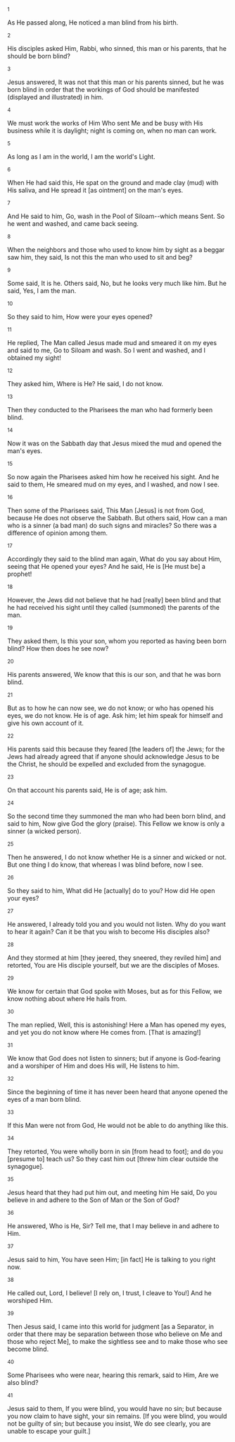 <sup>1</sup> 

As He passed along, He noticed a man blind from his birth. 

<sup>2</sup> 

His disciples asked Him, Rabbi, who sinned, this man or his parents, that he should be born blind? 

<sup>3</sup> 

Jesus answered, It was not that this man or his parents sinned, but he was born blind in order that the workings of God should be manifested (displayed and illustrated) in him. 

<sup>4</sup> 

We must work the works of Him Who sent Me and be busy with His business while it is daylight; night is coming on, when no man can work. 

<sup>5</sup> 

As long as I am in the world, I am the world's Light. 

<sup>6</sup> 

When He had said this, He spat on the ground and made clay (mud) with His saliva, and He spread it [as ointment] on the man's eyes. 

<sup>7</sup> 

And He said to him, Go, wash in the Pool of Siloam--which means Sent. So he went and washed, and came back seeing. 

<sup>8</sup> 

When the neighbors and those who used to know him by sight as a beggar saw him, they said, Is not this the man who used to sit and beg? 

<sup>9</sup> 

Some said, It is he. Others said, No, but he looks very much like him. But he said, Yes, I am the man. 

<sup>10</sup> 

So they said to him, How were your eyes opened? 

<sup>11</sup> 

He replied, The Man called Jesus made mud and smeared it on my eyes and said to me, Go to Siloam and wash. So I went and washed, and I obtained my sight! 

<sup>12</sup> 

They asked him, Where is He? He said, I do not know. 

<sup>13</sup> 

Then they conducted to the Pharisees the man who had formerly been blind. 

<sup>14</sup> 

Now it was on the Sabbath day that Jesus mixed the mud and opened the man's eyes. 

<sup>15</sup> 

So now again the Pharisees asked him how he received his sight. And he said to them, He smeared mud on my eyes, and I washed, and now I see. 

<sup>16</sup> 

Then some of the Pharisees said, This Man [Jesus] is not from God, because He does not observe the Sabbath. But others said, How can a man who is a sinner (a bad man) do such signs and miracles? So there was a difference of opinion among them. 

<sup>17</sup> 

Accordingly they said to the blind man again, What do you say about Him, seeing that He opened your eyes? And he said, He is [He must be] a prophet! 

<sup>18</sup> 

However, the Jews did not believe that he had [really] been blind and that he had received his sight until they called (summoned) the parents of the man. 

<sup>19</sup> 

They asked them, Is this your son, whom you reported as having been born blind? How then does he see now? 

<sup>20</sup> 

His parents answered, We know that this is our son, and that he was born blind. 

<sup>21</sup> 

But as to how he can now see, we do not know; or who has opened his eyes, we do not know. He is of age. Ask him; let him speak for himself and give his own account of it. 

<sup>22</sup> 

His parents said this because they feared [the leaders of] the Jews; for the Jews had already agreed that if anyone should acknowledge Jesus to be the Christ, he should be expelled and excluded from the synagogue. 

<sup>23</sup> 

On that account his parents said, He is of age; ask him. 

<sup>24</sup> 

So the second time they summoned the man who had been born blind, and said to him, Now give God the glory (praise). This Fellow we know is only a sinner (a wicked person). 

<sup>25</sup> 

Then he answered, I do not know whether He is a sinner and wicked or not. But one thing I do know, that whereas I was blind before, now I see. 

<sup>26</sup> 

So they said to him, What did He [actually] do to you? How did He open your eyes? 

<sup>27</sup> 

He answered, I already told you and you would not listen. Why do you want to hear it again? Can it be that you wish to become His disciples also? 

<sup>28</sup> 

And they stormed at him [they jeered, they sneered, they reviled him] and retorted, You are His disciple yourself, but we are the disciples of Moses. 

<sup>29</sup> 

We know for certain that God spoke with Moses, but as for this Fellow, we know nothing about where He hails from. 

<sup>30</sup> 

The man replied, Well, this is astonishing! Here a Man has opened my eyes, and yet you do not know where He comes from. [That is amazing!] 

<sup>31</sup> 

We know that God does not listen to sinners; but if anyone is God-fearing and a worshiper of Him and does His will, He listens to him. 

<sup>32</sup> 

Since the beginning of time it has never been heard that anyone opened the eyes of a man born blind. 

<sup>33</sup> 

If this Man were not from God, He would not be able to do anything like this. 

<sup>34</sup> 

They retorted, You were wholly born in sin [from head to foot]; and do you [presume to] teach us? So they cast him out [threw him clear outside the synagogue]. 

<sup>35</sup> 

Jesus heard that they had put him out, and meeting him He said, Do you believe in and adhere to the Son of Man or the Son of God? 

<sup>36</sup> 

He answered, Who is He, Sir? Tell me, that I may believe in and adhere to Him. 

<sup>37</sup> 

Jesus said to him, You have seen Him; [in fact] He is talking to you right now. 

<sup>38</sup> 

He called out, Lord, I believe! [I rely on, I trust, I cleave to You!] And he worshiped Him. 

<sup>39</sup> 

Then Jesus said, I came into this world for judgment [as a Separator, in order that there may be  separation between those who believe on Me and those who reject Me], to make the sightless see and to make those who see become blind. 

<sup>40</sup> 

Some Pharisees who were near, hearing this remark, said to Him, Are we also blind? 

<sup>41</sup> 

Jesus said to them, If you were blind, you would have no sin; but because you now claim to have sight, your sin remains. [If you were blind, you would not be guilty of sin; but because you insist, We do see clearly, you are unable to escape your guilt.]